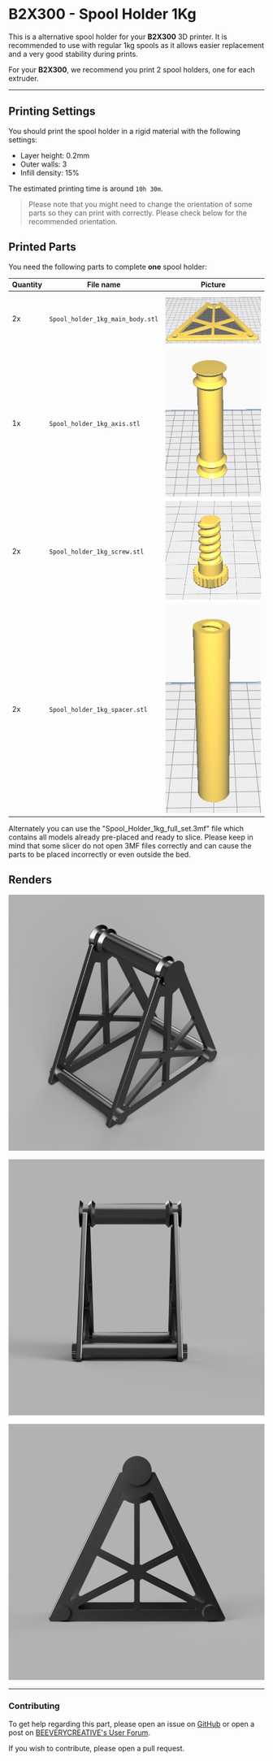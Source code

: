 # B2X300 - Spool Holder 1Kg

This is a alternative spool holder for your **B2X300** 3D printer.
It is recommended to use with regular 1kg spools as it allows easier replacement and a very good stability during prints.

For your **B2X300**, we recommend you print 2 spool holders, one for each extruder.

---

## Printing Settings
You should print the spool holder in a rigid material with the following settings:
- Layer height: 0.2mm
- Outer walls: 3
- Infill density: 15%

The estimated printing time is around `10h 30m`.

> Please note that you might need to change the orientation of some parts so they can print with correctly. Please check below for the recommended orientation.

## Printed Parts

You need the following parts to complete **one** spool holder:

| Quantity | File name                       | Picture                          |
| -------- | ------------------------------- | ----------------------------     |
| 2x       | `Spool_holder_1kg_main_body.stl`| ![](renders/Part_Main_body.jpg)  |
| 1x       | `Spool_holder_1kg_axis.stl`     | ![](renders/Part_Axis.jpg)       |
| 2x       | `Spool_holder_1kg_screw.stl`    | ![](renders/Part_Screw.jpg)      |
| 2x       | `Spool_holder_1kg_spacer.stl`   | ![](renders/Part_Spacer.jpg)     |

Alternately you can use the "Spool_Holder_1kg_full_set.3mf" file which contains all models already pre-placed and ready to slice. Please keep in mind that some slicer do not open 3MF files correctly and can cause the parts to be placed incorrectly or even outside the bed.

## Renders

![](renders/Corner.png)

![](renders/Front.png)

![](renders/Side.png)

---

### Contributing
To get help regarding this part, please open an issue on [GitHub](https://github.com/beeverycreative/B2X300-resources/issues) or open a post on [BEEVERYCREATIVE's User Forum](https://beeverycreative.com/forum/).

If you wish to contribute, please open a pull request.
